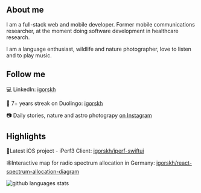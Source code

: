 ## About me
I am a full-stack web and mobile developer. Former mobile communications researcher, at the moment doing software development in healthcare research.

I am a language enthusiast, wildlife and nature photographer, love to listen and to play music.

## Follow me

💻 LinkedIn: [igorskh](https://linkedin.com/in/igorskh)

🦉 7+ years streak on Duolingo: [igorskh](https://duolingo.com/profile/igorskh)

📷 Daily stories, nature and astro photograpy [on Instagram](https://www.instagram.com/igorskh/)

## Highlights
🍏Latest iOS project - iPerf3 Client: [igorskh/iperf-swiftui](https://github.com/igorskh/iperf-swiftui)

🕸Interactive map for radio spectrum allocation in Germany: [igorskh/react-spectrum-allocation-diagram](https://github.com/igorskh/react-spectrum-allocation-diagram)

![github languages stats](https://github-readme-stats.vercel.app/api/top-langs/?username=igorskh&layout=compact&theme=blue-green&hide=c,html)
